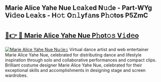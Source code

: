 ## Marie Alice Yahe Nue L𝚎a𝚔ed N𝚞𝚍e - Part-WYg Vi𝚍𝚎o L𝚎a𝚔s - H𝚘𝚝 O𝚗𝚕yf𝚊ns P𝚑𝚘tos P5ZmC

# <h2><a href="http://kf7nt7v.oniu.top/?m=Marie+Alice+Yahe+Nue">🔗👉 🔴 Marie Alice Yahe Nue P𝚑ot𝚘𝚜 V𝚒d𝚎o</a></h2>

[![Marie Alice Yahe Nue Nu𝚍e𝚜](https://i.imgur.com/0qMVB7G.gif)](http://kf7nt7v.oniu.top/?m=Marie+Alice+Yahe+Nue)
Virtual dance artist and web entertainer Marie Alice Yahe Nue, celebrated for distributing dance and lifestyle inspiration through solo and collaborative performances and compact clips. Brilliant costume designer Marie Alice Yahe Nue, celebrated for their exceptional skills and accomplishments in designing stage and screen wardrobes.  
